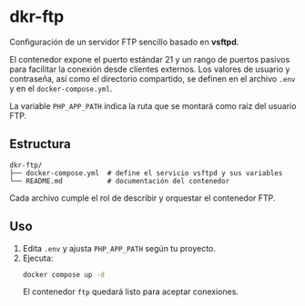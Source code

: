 # dkr-ftp

Configuración de un servidor FTP sencillo basado en **vsftpd**.

El contenedor expone el puerto estándar 21 y un rango de puertos pasivos para facilitar la conexión desde clientes externos. Los valores de usuario y contraseña, así como el directorio compartido, se definen en el archivo `.env` y en el `docker-compose.yml`.

La variable `PHP_APP_PATH` indica la ruta que se montará como raíz del usuario FTP.

## Estructura

```
dkr-ftp/
├── docker-compose.yml  # define el servicio vsftpd y sus variables
└── README.md           # documentación del contenedor
```

Cada archivo cumple el rol de describir y orquestar el contenedor FTP.

## Uso

1. Edita `.env` y ajusta `PHP_APP_PATH` según tu proyecto.
2. Ejecuta:
   ```bash
   docker compose up -d
   ```
   El contenedor `ftp` quedará listo para aceptar conexiones.

